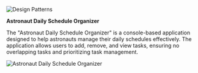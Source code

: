 
![Design Patterns](https://pbs.twimg.com/media/Fz4BaCtaUAAalCj.png)


**Astronaut Daily Schedule Organizer**

The "Astronaut Daily Schedule Organizer" is a console-based application designed to help astronauts manage their daily schedules effectively. The application allows users to add, remove, and view tasks, ensuring no overlapping tasks and prioritizing task management.


![Astronaut Daily Schedule Organizer](https://i.pinimg.com/originals/5a/04/85/5a0485b322f03d6b279acd326d836567.png)
